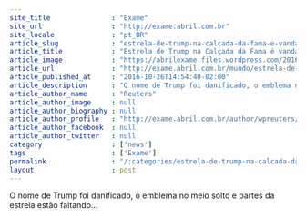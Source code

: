 ```yaml
---
site_title               : "Exame"
site_url                 : "http://exame.abril.com.br"
site_locale              : "pt_BR"
article_slug             : "estrela-de-trump-na-calcada-da-fama-e-vandalizada"
article_title            : "Estrela de Trump na Calçada da Fama é vandalizada"
article_image            : "https://abrilexame.files.wordpress.com/2016/10/2016-10-23t001424z_796569315_d1beuinjzkad_rtrmadp_3_usa-election-trump.jpg?quality=70&strip=all&w=1024"
article_url              : "http://exame.abril.com.br/mundo/estrela-de-trump-na-calcada-da-fama-e-vandalizada/"
article_published_at     : "2016-10-26T14:54:40-02:00"
article_description      : "O nome de Trump foi danificado, o emblema no meio solto e partes da estrela estão faltando..."
article_author_name      : "Reuters"
article_author_image     : null
article_author_biography : null
article_author_profile   : "http://exame.abril.com.br/author/wpreuters/"
article_author_facebook  : null
article_author_twitter   : null
category                 : ['news']
tags                     : ['Exame']
permalink                : "/:categories/estrela-de-trump-na-calcada-da-fama-e-vandalizada/"
layout                   : post
---
```


O nome de Trump foi danificado, o emblema no meio solto e partes da estrela estão faltando...
